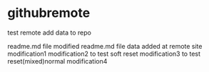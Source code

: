 # githubremote
test remote
add data to repo

readme.md file modified
readme.md file data added at remote site
modification1
modification2 to test soft reset
modification3 to test reset(mixed)normal
modification4

